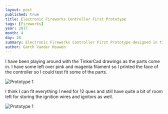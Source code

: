 ```yaml
---
layout: post
published: true
title: Electronic Fireworks Controller First Prototype
tags: [Fireworks]
year: 2017
month: 4
day: 28
summary: Electronic Fireworks Controller First Prototype designed in tinkercad.
author: Garth Vander Houwen
---
```


I have been playing around with the TinkerCad drawings as the parts come in.  I have some left over pink and magenta filament so I printed the face of the controller so I could test fit some of the parts.

<div class="col-6">
    <img alt="Prototype 1" src="{{ "/assets/img/fireworks/03_prototype_pink.jpg" | relative_url }}" class="img-fluid" />
</div>

I think I can fit everything I need for 12 ques and still have quite a bit of room left for storing the ignition wires and ignitors as well.

<div class="col-6">
    <img alt="Prototype 1" src="{{ "/assets/img/fireworks/04_prototype_pink.jpg" | relative_url }}" class="img-fluid" />
</div>
